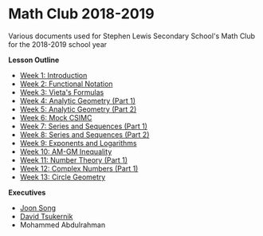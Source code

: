 # Math Club 2018-2019
Various documents used for Stephen Lewis Secondary School's Math Club for the 2018-2019 school year

**Lesson Outline**
- [Week 1: Introduction](https://github.com/Joon7891/Math-Club-2018-2019/tree/master/Week%201%20-%20Introduction%20Meeting)
- [Week 2: Functional Notation](https://github.com/Joon7891/Math-Club-2018-2019/tree/master/Week%202%20-%20Functional%20Notation)
- [Week 3: Vieta's Formulas](https://github.com/Joon7891/Math-Club-2018-2019/tree/master/Week%203%20-%20Vieta's%20Formulas)
- [Week 4: Analytic Geometry (Part 1)](https://github.com/Joon7891/Math-Club-2018-2019/tree/master/Week%204%20-%20Analytic%20Geometry%20(Part%201))
- [Week 5: Analytic Geometry (Part 2)](https://github.com/Joon7891/Math-Club-2018-2019/tree/master/Week%205%20-%20Analytic%20Geometry%20(Part%202))
- [Week 6: Mock CSIMC](https://github.com/Joon7891/Math-Club-2018-2019/tree/master/Week%206%20-%20Mock%20CSIMC)
- [Week 7: Series and Sequences (Part 1)](https://github.com/Joon7891/Math-Club-2018-2019/tree/master/Week%207-%20Series%20and%20Sequences%20(Part%201))
- [Week 8: Series and Sequences (Part 2)](https://github.com/Joon7891/Math-Club-2018-2019/tree/master/Week%208%20-%20Series%20and%20Sequences%20(Part%202))
- [Week 9: Exponents and Logarithms](https://github.com/Joon7891/Math-Club-2018-2019/tree/master/Week%209%20-%20Exponents%20and%20Logarithms)
- [Week 10: AM-GM Inequality](https://github.com/Joon7891/Math-Club-2018-2019/tree/master/Week%2010%20-%20AM-GM%20Inequality)
- [Week 11: Number Theory (Part 1)](https://github.com/Joon7891/Math-Club-2018-2019/tree/master/Week%2011%20-%20Number%20Theory%20(Part%201))
- [Week 12: Complex Numbers (Part 1)](https://github.com/Joon7891/Math-Club-2018-2019/tree/master/Week%2012%20-%20Complex%20Numbers%20(Part%201))
- [Week 13: Circle Geometry](https://github.com/Joon7891/Math-Club-2018-2019/tree/master/Week%2013%20-%20Circle%20Geometry)

**Executives**
- [Joon Song](https://github.com/Joon7891)
- [David Tsukernik](https://github.com/ApoapsisAlpha)
- Mohammed Abdulrahman
